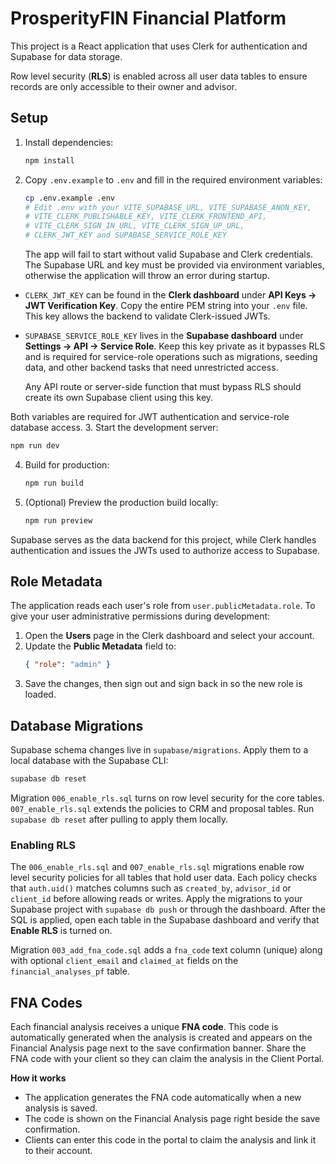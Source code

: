 # ProsperityFIN Financial Platform

This project is a React application that uses Clerk for authentication and Supabase for data storage.

Row level security (**RLS**) is enabled across all user data tables to ensure records are only accessible to their owner and advisor.

## Setup

1. Install dependencies:
   ```bash
   npm install
   ```
2. Copy `.env.example` to `.env` and fill in the required environment variables:
   ```bash
   cp .env.example .env
   # Edit .env with your VITE_SUPABASE_URL, VITE_SUPABASE_ANON_KEY,
   # VITE_CLERK_PUBLISHABLE_KEY, VITE_CLERK_FRONTEND_API,
   # VITE_CLERK_SIGN_IN_URL, VITE_CLERK_SIGN_UP_URL,
   # CLERK_JWT_KEY and SUPABASE_SERVICE_ROLE_KEY
   ```
   The app will fail to start without valid Supabase and Clerk credentials. The
   Supabase URL and key must be provided via environment variables, otherwise the
   application will throw an error during startup.

  * `CLERK_JWT_KEY` can be found in the **Clerk dashboard** under **API Keys → JWT Verification Key**. Copy the entire PEM string into your `.env` file. This key allows the backend to validate Clerk-issued JWTs.
  * `SUPABASE_SERVICE_ROLE_KEY` lives in the **Supabase dashboard** under **Settings → API → Service Role**. Keep this key private as it bypasses RLS and is required for service-role operations such as migrations, seeding data, and other backend tasks that need unrestricted access.

    Any API route or server-side function that must bypass RLS should create its own Supabase client using this key.

Both variables are required for JWT authentication and service-role database access.
3. Start the development server:
   ```bash
   npm run dev
   ```
4. Build for production:
   ```bash
   npm run build
   ```
5. (Optional) Preview the production build locally:
   ```bash
   npm run preview
   ```

Supabase serves as the data backend for this project, while Clerk handles authentication and issues the JWTs used to authorize access to Supabase.

## Role Metadata

The application reads each user's role from `user.publicMetadata.role`. To give
your user administrative permissions during development:

1. Open the **Users** page in the Clerk dashboard and select your account.
2. Update the **Public Metadata** field to:
   ```json
   { "role": "admin" }
   ```
3. Save the changes, then sign out and sign back in so the new role is loaded.

## Database Migrations

Supabase schema changes live in `supabase/migrations`. Apply them to a local database with the Supabase CLI:

```bash
supabase db reset
```
Migration `006_enable_rls.sql` turns on row level security for the core tables. `007_enable_rls.sql` extends the policies to CRM and proposal tables. Run `supabase db reset` after pulling to apply them locally.

### Enabling RLS

The `006_enable_rls.sql` and `007_enable_rls.sql` migrations enable row level security policies for all tables that hold user data. Each policy checks that `auth.uid()` matches columns such as `created_by`, `advisor_id` or `client_id` before allowing reads or writes. Apply the migrations to your Supabase project with `supabase db push` or through the dashboard. After the SQL is applied, open each table in the Supabase dashboard and verify that **Enable RLS** is turned on.

Migration `003_add_fna_code.sql` adds a `fna_code` text column (unique) along with optional `client_email` and `claimed_at` fields on the `financial_analyses_pf` table.

## FNA Codes

Each financial analysis receives a unique **FNA code**. This code is automatically generated when the analysis is created and appears on the Financial Analysis page next to the save confirmation banner. Share the FNA code with your client so they can claim the analysis in the Client Portal.

**How it works**

* The application generates the FNA code automatically when a new analysis is saved.
* The code is shown on the Financial Analysis page right beside the save confirmation.
* Clients can enter this code in the portal to claim the analysis and link it to their account.
